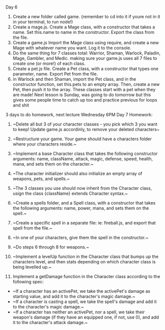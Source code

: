 Day 6
1) Create a new folder called game. (remember to cd into it if youre not in it in your terminal, to run node!)
2) Create a mage.js. Create a Mage class, with a constructor that takes a name. Set this.name to name in the constructor. Export the class from the file.
3) Create a game.js Import the Mage class using require, and create a new Mage with whatever name you want. Log it to the console.
4) Do the same thing for 7 classes total: Warrior, Shaman, Warlock, Paladin, Mage, Gambler, and Medic. making sure your game.js uses all 7 files to create one (or more!) of each class.
5) Create a pet.js file. Create a Pet class, with a constructor that types one parameter, name. Export Pet from the file.
6) in Warlock and then Shaman, import the Pet class, and in the constructor function, set this.pets to an empty array. Then, create a new Pet, then push it to the array. These classes start with a pet when they are made! 
Next lesson is Sunday, was going to do tomorrow but this gives some people time to catch up too and practice previous for loops and shit

3 days to do homework, next lecture Wednesday 6PM
Day 7 Homework:
1) ~Delete all but 3 of your character classes - you pick which 3 you want to keep! Update game.js accordinly, to remove your deleted characters~
2) ~Restructure your game. Your game should have a characters folder where your characters reside.~ 
3) ~Implement a base Character class that takes the following constructor arguments: name, className, attack, magic, defense, speed, health, mana, and sets them on the character.~
4) ~The character initializer should also initialize an empty array of weapons, pets, and spells.~

5) ~The 3 classes you use should now inherit from the Character class, usign the class {className} extends Character syntax.~

6) ~Create a spells folder, and a Spell class, with a constructor that takes the following arguments: name, power, mana, and sets them on the spell.~

7) ~Create a specific spell in a separate file: ie: fireball.js, and export that spell from the file.~

8) ~In one of your characters, give them the spell in the constructor.~

9) ~Do steps 6 through 8 for weapons.~

10) ~Implement a levelUp function in the Character class that bumps up the characters level, and then stats depending on which character class is being levelled up.~

11) Implement a getDamage function in the Character class according to the following spec:
- ~If a character has an activePet, we take the activePet's damage as starting value, and add it to the character's magic damage.~
- ~If a character is casting a spell, we take the spell's damage and add it to the character's magic damage.~
- ~If a character has neither an activePet, nor a spell, we take their weapon's damage (if they have an equipped one, if not, use 0), and add it to the character's attack damage.~
